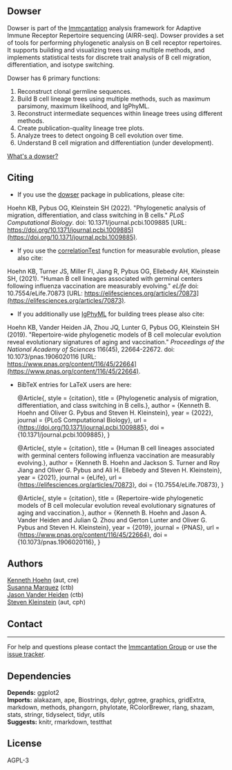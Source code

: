 Dowser
-------------------------------------------------------------------------------

Dowser is part of the [Immcantation](http://immcantation.readthedocs.io) 
analysis framework for Adaptive Immune Receptor Repertoire sequencing 
(AIRR-seq). Dowser provides a set of tools for performing phylogenetic analysis
on B cell receptor repertoires. It supports building and visualizing trees using 
multiple methods, and implements statistical tests for discrete trait analysis
of B cell migration, differentiation, and isotype switching.


Dowser has 6 primary functions:

1. Reconstruct clonal germline sequences.
2. Build B cell lineage trees using multiple methods, such as maximum parsimony, maximum likelihood, and IgPhyML.  
3. Reconstruct intermediate sequences within lineage trees using different methods. 
4. Create publication-quality lineage tree plots.
5. Analyze trees to detect ongoing B cell evolution over time.
6. Understand B cell migration and differentiation (under development).



[What's a dowser?](https://en.wikipedia.org/wiki/Dowsing)

## Citing

- If you use the [dowser](index.md) package in publications, please cite:

Hoehn KB, Pybus OG, Kleinstein SH (2022). "Phylogenetic analysis of
migration, differentiation, and class switching in B cells." _PLoS Computational Biology_.
doi: 10.1371/journal.pcbi.1009885 [URL:
https://doi.org/10.1371/journal.pcbi.1009885](https://doi.org/10.1371/journal.pcbi.1009885).

- If you use the [correlationTest](vignettes/Measurable-Evolution.md) function for measurable evolution, please also cite:

Hoehn KB, Turner JS, Miller FI, Jiang R, Pybus OG, Ellebedy AH, Kleinstein SH, (2021). "Human B cell lineages associated with germinal centers following influenza vaccination are measurably evolving." _eLife_ doi: 10.7554/eLife.70873  [URL:
https://elifesciences.org/articles/70873](https://elifesciences.org/articles/70873).

- If you additionally use [IgPhyML](https://igphyml.readthedocs.io) for building trees please also cite:

Hoehn KB, Vander Heiden JA, Zhou JQ, Lunter G, Pybus OG, Kleinstein SH (2019). "Repertoire-wide phylogenetic models of B cell molecular evolution reveal evolutionary signatures of aging and vaccination." _Proceedings of the National Academy of Sciences_ 116(45), 22664-22672. doi: 10.1073/pnas.1906020116 [URL: https://www.pnas.org/content/116/45/22664](https://www.pnas.org/content/116/45/22664).

- BibTeX entries for LaTeX users are here:

  @Article{,
    style = {citation},
    title = {Phylogenetic analysis of migration, differentiation, and class switching in B cells.},
    author = {Kenneth B. Hoehn and Oliver G. Pybus and Steven H. Kleinstein},
    year = {2022},
    journal = {PLoS Computational Biology},
    url = {https://doi.org/10.1371/journal.pcbi.1009885},
    doi = {10.1371/journal.pcbi.1009885},
  }

  @Article{,
    style = {citation},
    title = {Human B cell lineages associated with germinal centers following influenza vaccination are measurably evolving.},
    author = {Kenneth B. Hoehn and Jackson S. Turner and Roy Jiang and Oliver G. Pybus and Ali H. Ellebedy and Steven H. Kleinstein},
    year = {2021},
    journal = {eLife},
    url = {https://elifesciences.org/articles/70873},
    doi = {10.7554/eLife.70873},
  }

  @Article{,
    style = {citation},
    title = {Repertoire-wide phylogenetic models of B cell molecular evolution reveal evolutionary signatures of aging and vaccination.},
    author = {Kenneth B. Hoehn and Jason A. Vander Heiden and Julian Q. Zhou and Gerton Lunter and Oliver G. Pybus and Steven H. Kleinstein},
    year = {2019},
    journal = {PNAS},
    url = {https://www.pnas.org/content/116/45/22664},
    doi = {10.1073/pnas.1906020116},
  }


## Authors

[Kenneth Hoehn](mailto:kenneth.hoehn@yale.edu) (aut, cre)  
[Susanna Marquez](mailto:susanna.marquez@yale.edu) (ctb)  
[Jason Vander Heiden](mailto:jason.vanderheiden@gmail.com) (ctb)  
[Steven Kleinstein](mailto:steven.kleinstein@yale.edu) (aut, cph)

## Contact
-------------------------------------------------------------------------------

For help and questions please contact the [Immcantation Group](mailto:immcantation@googlegroups.com)
or use the [issue tracker](https://bitbucket.org/kleinstein/dowser/issues?status=new&status=open).



## Dependencies

**Depends:** ggplot2  
**Imports:** alakazam, ape, Biostrings, dplyr, ggtree, graphics, gridExtra, markdown, methods, phangorn, phylotate, RColorBrewer, rlang, shazam, stats, stringr, tidyselect, tidyr, utils  
**Suggests:** knitr, rmarkdown, testthat



## License

AGPL-3

